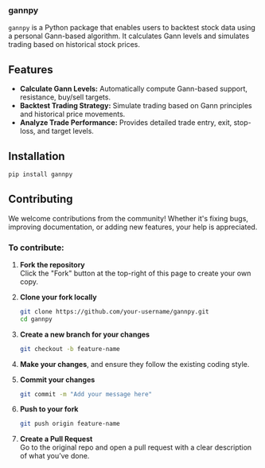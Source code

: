### gannpy

`gannpy` is a Python package that enables users to backtest stock data using a personal Gann-based algorithm. It calculates Gann levels and simulates trading based on historical stock prices.

## Features

- **Calculate Gann Levels:** Automatically compute Gann-based support, resistance, buy/sell targets.
- **Backtest Trading Strategy:** Simulate trading based on Gann principles and historical price movements.
- **Analyze Trade Performance:** Provides detailed trade entry, exit, stop-loss, and target levels.

## Installation

```sh
pip install gannpy
```

## Contributing

We welcome contributions from the community! Whether it's fixing bugs, improving documentation, or adding new features, your help is appreciated.

### To contribute:

1. **Fork the repository**  
   Click the "Fork" button at the top-right of this page to create your own copy.

2. **Clone your fork locally**  
   ```bash
   git clone https://github.com/your-username/gannpy.git
   cd gannpy
   ```

3. **Create a new branch for your changes**  
   ```bash
   git checkout -b feature-name
   ```

4. **Make your changes**, and ensure they follow the existing coding style.

5. **Commit your changes**  
   ```bash
   git commit -m "Add your message here"
   ```

6. **Push to your fork**  
   ```bash
   git push origin feature-name
   ```

7. **Create a Pull Request**  
   Go to the original repo and open a pull request with a clear description of what you’ve done.


